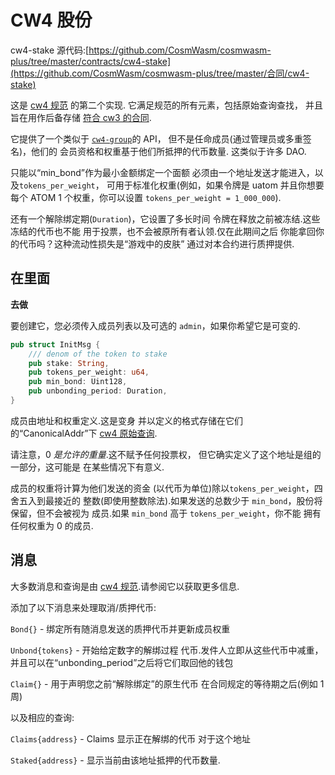 # CW4 股份

cw4-stake 源代码:[https://github.com/CosmWasm/cosmwasm-plus/tree/master/contracts/cw4-stake](https://github.com/CosmWasm/cosmwasm-plus/tree/master/合同/cw4-stake)

这是 [cw4 规范](01-spec.md) 的第二个实现.
它满足规范的所有元素，包括原始查询查找，
并且旨在用作后备存储
[符合 cw3 的合同](../cw3/01-spec.md).

它提供了一个类似于 [`cw4-group`](处理选举成员资格)的 API，
但不是任命成员(通过管理员或多重签名)，他们的
会员资格和权重基于他们所抵押的代币数量.
这类似于许多 DAO.

只能以“min_bond”作为最小金额绑定一个面额
必须由一个地址发送才能进入，以及`tokens_per_weight`，
可用于标准化权重(例如，如果令牌是 uatom
并且你想要每个 ATOM 1 个权重，你可以设置 `tokens_per_weight = 1_000_000`).

还有一个解除绑定期(`Duration`)，它设置了多长时间
令牌在释放之前被冻结.这些冻结的代币也不能
用于投票，也不会被原所有者认领.仅在此期间之后
你能拿回你的代币吗？这种流动性损失是“游戏中的皮肤”
通过对本合约进行质押提供.

## 在里面

**去做**

要创建它，您必须传入成员列表以及可选的
`admin`，如果你希望它是可变的.

```rust
pub struct InitMsg {
    /// denom of the token to stake
    pub stake: String,
    pub tokens_per_weight: u64,
    pub min_bond: Uint128,
    pub unbonding_period: Duration,
}
```

成员由地址和权重定义.这是变身
并以定义的格式存储在它们的“CanonicalAddr”下
[cw4 原始查询](01-spec.md#raw).

请注意，0 *是允许的重量*.这不赋予任何投票权，
但它确实定义了这个地址是组的一部分，这可能是
在某些情况下有意义.

成员的权重将计算为他们发送的资金
(以代币为单位)除以`tokens_per_weight`，四舍五入到最接近的
整数(即使用整数除法).如果发送的总数少于
`min_bond`，股份将保留，但不会被视为
成员.如果 `min_bond` 高于 `tokens_per_weight`，你不能
拥有任何权重为 0 的成员.

## 消息

大多数消息和查询是由
[cw4 规范](01-spec.md).请参阅它以获取更多信息.

添加了以下消息来处理取消/质押代币:

`Bond{}` - 绑定所有随消息发送的质押代币并更新成员权重

`Unbond{tokens}` - 开始给定数字的解绑过程
代币.发件人立即从这些代币中减重，
并且可以在“unbonding_period”之后将它们取回他的钱包

`Claim{}` - 用于声明您之前“解除绑定”的原生代币
在合同规定的等待期之后(例如 1 周)

以及相应的查询:

`Claims{address}` - Claims 显示正在解绑的代币
对于这个地址

`Staked{address}` - 显示当前由该地址抵押的代币数量.
